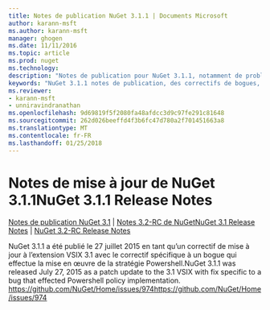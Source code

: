 ```yaml
---
title: Notes de publication NuGet 3.1.1 | Documents Microsoft
author: karann-msft
ms.author: karann-msft
manager: ghogen
ms.date: 11/11/2016
ms.topic: article
ms.prod: nuget
ms.technology: 
description: "Notes de publication pour NuGet 3.1.1, notamment de problèmes connus, des correctifs de bogues, les fonctionnalités ajoutées et dcr."
keywords: "NuGet 3.1.1 notes de publication, des correctifs de bogues, problèmes connus, ajouté des fonctionnalités, DCR"
ms.reviewer:
- karann-msft
- unniravindranathan
ms.openlocfilehash: 9d69819f5f2080fa48afdcc3d9c97fe291c81648
ms.sourcegitcommit: 262d026beeffd4f3b6fc47d780a2f701451663a8
ms.translationtype: MT
ms.contentlocale: fr-FR
ms.lasthandoff: 01/25/2018
---
```

# <a name="nuget-311-release-notes"></a><span data-ttu-id="f0632-104">Notes de mise à jour de NuGet 3.1.1</span><span class="sxs-lookup"><span data-stu-id="f0632-104">NuGet 3.1.1 Release Notes</span></span>

<span data-ttu-id="f0632-105">[Notes de publication NuGet 3.1](../release-notes/nuget-3.1.md) | [Notes 3.2-RC de NuGet](../release-notes/nuget-3.2-RC.md)</span><span class="sxs-lookup"><span data-stu-id="f0632-105">[NuGet 3.1 Release Notes](../release-notes/nuget-3.1.md) | [NuGet 3.2-RC Release Notes](../release-notes/nuget-3.2-RC.md)</span></span>

<span data-ttu-id="f0632-106">NuGet 3.1.1 a été publié le 27 juillet 2015 en tant qu’un correctif de mise à jour à l’extension VSIX 3.1 avec le correctif spécifique à un bogue qui effectue la mise en œuvre de la stratégie Powershell.</span><span class="sxs-lookup"><span data-stu-id="f0632-106">NuGet 3.1.1 was released July 27, 2015 as a patch update to the 3.1 VSIX with fix specific to a bug that effected Powershell policy implementation.</span></span>
[<span data-ttu-id="f0632-107">https://github.com/NuGet/Home/issues/974</span><span class="sxs-lookup"><span data-stu-id="f0632-107">https://github.com/NuGet/Home/issues/974</span></span>](https://github.com/NuGet/Home/issues/974)